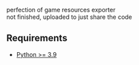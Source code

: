 perfection of game resources exporter  
not finished, uploaded to just share the code

## Requirements
* [Python >= 3.9](https://www.python.org/downloads/)